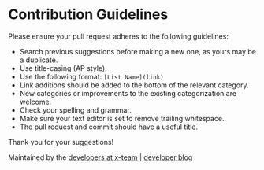 # Contribution Guidelines

Please ensure your pull request adheres to the following guidelines:

- Search previous suggestions before making a new one, as yours may be a duplicate.
- Use title-casing (AP style).
- Use the following format: `[List Name](link)`
- Link additions should be added to the bottom of the relevant category.
- New categories or improvements to the existing categorization are welcome.
- Check your spelling and grammar.
- Make sure your text editor is set to remove trailing whitespace.
- The pull request and commit should have a useful title.

Thank you for your suggestions!

Maintained by the [developers at x-team](https://www.x-team.com) | [developer blog](https://www.x-team.com/blog/)
